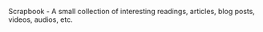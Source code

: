 
Scrapbook - A small collection of interesting readings, articles, blog posts, videos, audios, etc. 

